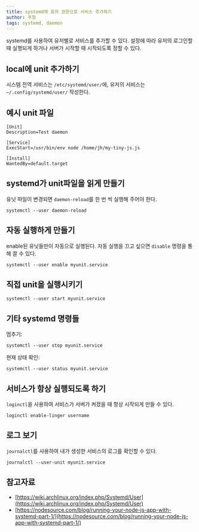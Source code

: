 ```yaml
---
title: systemd에 유저 권한으로 서비스 추가하기
author: 주형
tags: systemd, daemon
---
```


systemd를 사용하여 유저별로 서비스를 추가할 수 있다. 설정에 따라 유저의 로그인할 때 실행되게 하거나 서버가 시작할 때 시작되도록 정할 수 있다.

local에 unit 추가하기
----------------------

시스템 전역 서비스는 `/etc/systemd/user/`에, 유저의 서비스는 `~/.config/systemd/user/` 작성한다. 

예시 unit 파일
--------------

```
[Unit]
Description=Test daemon

[Service]
ExecStart=/usr/bin/env node /home/jh/my-tiny-js.js

[Install]
WantedBy=default.target
```

systemd가 unit파일을 읽게 만들기
---------------------------------

유닛 파일이 변경되면 `daemon-reload`를 한 번 씩 실행해 주어야 한다.

`systemctl --user daemon-reload`

자동 실행하게 만들기
-------------------

enable된 유닛들만이 자동으로 실행된다. 자동 실행을 끄고 싶으면 `disable` 명령을 통해 끌 수 있다.

`systemctl --user enable myunit.service`

직접 unit을 실행시키기
----------------------

`systemctl --user start myunit.service`


기타 systemd 명령들
---------------------------------

멈추기:

`systemctl --user stop myunit.service`

현재 상태 확인:

`systemctl --user status myunit.service`


서비스가 항상 실행되도록 하기
----------------------------

`loginctl`을 사용하여 서비스가 서버가 켜졌을 때 항상 시작되게 만들 수 있다.

`loginctl enable-linger username`

로그 보기
----------

`journalctl`를 사용하여 내가 생성한 서비스의 로그를 확인할 수 있다.

`journalctl --user-unit myunit.service`


참고자료
--------

* [https://wiki.archlinux.org/index.php/Systemd/User](https://wiki.archlinux.org/index.php/Systemd/User)
* [https://nodesource.com/blog/running-your-node-js-app-with-systemd-part-1/](https://nodesource.com/blog/running-your-node-js-app-with-systemd-part-1/)